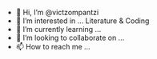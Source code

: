 - 👋 Hi, I’m @victzompantzi
- 👀 I’m interested in ... Literature & Coding
- 🌱 I’m currently learning ...
- 💞️ I’m looking to collaborate on ...
- 📫 How to reach me ...

<!---
victzompantzi/victzompantzi is a ✨ special ✨ repository because its `README.md` (this file) appears on your GitHub profile.
You can click the Preview link to take a look at your changes.
--->
